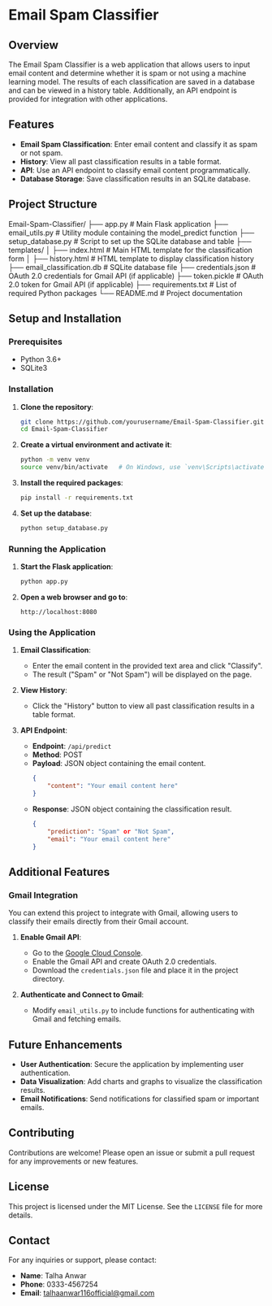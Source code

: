 # Email Spam Classifier

## Overview

The Email Spam Classifier is a web application that allows users to input email content and determine whether it is spam or not using a machine learning model. The results of each classification are saved in a database and can be viewed in a history table. Additionally, an API endpoint is provided for integration with other applications.

## Features

- **Email Spam Classification**: Enter email content and classify it as spam or not spam.
- **History**: View all past classification results in a table format.
- **API**: Use an API endpoint to classify email content programmatically.
- **Database Storage**: Save classification results in an SQLite database.

## Project Structure

Email-Spam-Classifier/
├── app.py # Main Flask application
├── email_utils.py # Utility module containing the model_predict function
├── setup_database.py # Script to set up the SQLite database and table
├── templates/
│ ├── index.html # Main HTML template for the classification form
│ ├── history.html # HTML template to display classification history
├── email_classification.db # SQLite database file
├── credentials.json # OAuth 2.0 credentials for Gmail API (if applicable)
├── token.pickle # OAuth 2.0 token for Gmail API (if applicable)
├── requirements.txt # List of required Python packages
└── README.md # Project documentation


## Setup and Installation

### Prerequisites

- Python 3.6+
- SQLite3

### Installation

1. **Clone the repository**:
    ```sh
    git clone https://github.com/yourusername/Email-Spam-Classifier.git
    cd Email-Spam-Classifier
    ```

2. **Create a virtual environment and activate it**:
    ```sh
    python -m venv venv
    source venv/bin/activate   # On Windows, use `venv\Scripts\activate`
    ```

3. **Install the required packages**:
    ```sh
    pip install -r requirements.txt
    ```

4. **Set up the database**:
    ```sh
    python setup_database.py
    ```

### Running the Application

1. **Start the Flask application**:
    ```sh
    python app.py
    ```

2. **Open a web browser and go to**:
    ```
    http://localhost:8080
    ```

### Using the Application

1. **Email Classification**:
    - Enter the email content in the provided text area and click "Classify".
    - The result ("Spam" or "Not Spam") will be displayed on the page.

2. **View History**:
    - Click the "History" button to view all past classification results in a table format.

3. **API Endpoint**:
    - **Endpoint**: `/api/predict`
    - **Method**: POST
    - **Payload**: JSON object containing the email content.
        ```json
        {
            "content": "Your email content here"
        }
        ```
    - **Response**: JSON object containing the classification result.
        ```json
        {
            "prediction": "Spam" or "Not Spam",
            "email": "Your email content here"
        }
        ```

## Additional Features

### Gmail Integration

You can extend this project to integrate with Gmail, allowing users to classify their emails directly from their Gmail account.

1. **Enable Gmail API**:
    - Go to the [Google Cloud Console](https://console.cloud.google.com/).
    - Enable the Gmail API and create OAuth 2.0 credentials.
    - Download the `credentials.json` file and place it in the project directory.

2. **Authenticate and Connect to Gmail**:
    - Modify `email_utils.py` to include functions for authenticating with Gmail and fetching emails.

## Future Enhancements

- **User Authentication**: Secure the application by implementing user authentication.
- **Data Visualization**: Add charts and graphs to visualize the classification results.
- **Email Notifications**: Send notifications for classified spam or important emails.

## Contributing

Contributions are welcome! Please open an issue or submit a pull request for any improvements or new features.

## License

This project is licensed under the MIT License. See the `LICENSE` file for more details.

## Contact

For any inquiries or support, please contact:
- **Name**: Talha Anwar
- **Phone**: 0333-4567254
- **Email**: [talhaanwar116official@gmail.com](mailto:talhaanwar116official@gmail.com)
